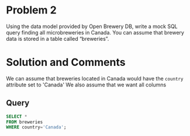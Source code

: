 # Problem 2
Using the data model provided by Open Brewery DB, write a mock SQL query finding all microbreweries in Canada. You can assume that brewery data is stored in a table called “breweries”.

# Solution and Comments
We can assume that breweries located in Canada would have the `country` attribute set to 'Canada'
We also assume that we want all columns

## Query
```sql
SELECT *
FROM breweries
WHERE country='Canada';
```